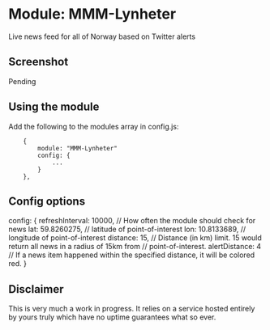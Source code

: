 # Module: MMM-Lynheter
Live news feed for all of Norway based on Twitter alerts

## Screenshot
Pending

## Using the module
Add the following to the modules array in config.js:

		{
			module: "MMM-Lynheter"
            config: {
                ...
            }
		},


## Config options
config: {
    	refreshInterval: 10000, // How often the module should check for news
		lat: 59.8260275, // latitude of point-of-interest
		lon: 10.8133689, // longitude of point-of-interest
		distance: 15, // Distance (in km) limit. 15 would return all news in a radius of 15km from
        // point-of-interest.
		alertDistance: 4 // If a news item happened within the specified distance, it will be colored red.
}

## Disclaimer
This is very much a work in progress. 
It relies on a service hosted entirely by yours truly which
have no uptime guarantees what so ever.